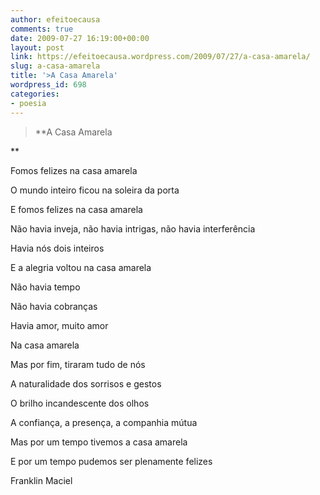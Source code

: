 ```yaml
---
author: efeitoecausa
comments: true
date: 2009-07-27 16:19:00+00:00
layout: post
link: https://efeitoecausa.wordpress.com/2009/07/27/a-casa-amarela/
slug: a-casa-amarela
title: '>A Casa Amarela'
wordpress_id: 698
categories:
- poesia
---
```


> **A Casa Amarela
  

  
**  

 

Fomos felizes na casa amarela

 

O mundo inteiro ficou na soleira da porta

 

E fomos felizes na casa amarela


  


 

 

Não havia inveja, não havia intrigas, não havia interferência

 

Havia nós dois inteiros

 

E a alegria voltou na casa amarela


  


 

 

Não havia tempo

 

Não havia cobranças

 

Havia amor, muito amor

 

Na casa amarela


  


 

 

Mas por fim, tiraram tudo de nós

 

A naturalidade dos sorrisos e gestos

 

O brilho incandescente dos olhos

 

A confiança, a presença, a companhia mútua


  


 

 

Mas por um tempo tivemos a casa amarela

 

E por um tempo pudemos ser plenamente felizes


  


 

 

 

Franklin Maciel

 

 

 

 
